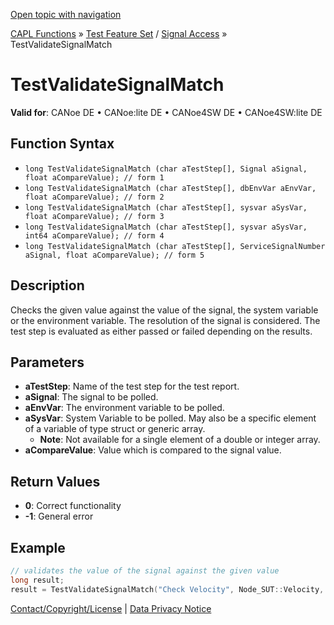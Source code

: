 [Open topic with navigation](../../../../../CANoeDEFamily.htm#Topics/CAPLFunctions/Test/Functions/CAPLfunctionTestValidateSignalMatch.md)

[CAPL Functions](../../CAPLfunctions.md) » [Test Feature Set](../CAPLfunctionsTFSOverview.md) / [Signal Access](../../SignalAccess/CAPLfunctionsSignalAccessOverview.md) » TestValidateSignalMatch

# TestValidateSignalMatch

**Valid for**: CANoe DE • CANoe:lite DE • CANoe4SW DE • CANoe4SW:lite DE

## Function Syntax

- `long TestValidateSignalMatch (char aTestStep[], Signal aSignal, float aCompareValue); // form 1`
- `long TestValidateSignalMatch (char aTestStep[], dbEnvVar aEnvVar, float aCompareValue); // form 2`
- `long TestValidateSignalMatch (char aTestStep[], sysvar aSysVar, float aCompareValue); // form 3`
- `long TestValidateSignalMatch (char aTestStep[], sysvar aSysVar, int64 aCompareValue); // form 4`
- `long TestValidateSignalMatch (char aTestStep[], ServiceSignalNumber aSignal, float aCompareValue); // form 5`

## Description

Checks the given value against the value of the signal, the system variable or the environment variable. The resolution of the signal is considered. The test step is evaluated as either passed or failed depending on the results.

## Parameters

- **aTestStep**: Name of the test step for the test report.
- **aSignal**: The signal to be polled.
- **aEnvVar**: The environment variable to be polled.
- **aSysVar**: System Variable to be polled. May also be a specific element of a variable of type struct or generic array.
  - **Note**: Not available for a single element of a double or integer array.
- **aCompareValue**: Value which is compared to the signal value.

## Return Values

- **0**: Correct functionality
- **-1**: General error

## Example

```c
// validates the value of the signal against the given value
long result;
result = TestValidateSignalMatch("Check Velocity", Node_SUT::Velocity, 80);
```

[Contact/Copyright/License](../../../Shared/ContactCopyrightLicense.md) | [Data Privacy Notice](https://www.vector.com/int/en/company/get-info/privacy-policy/)
